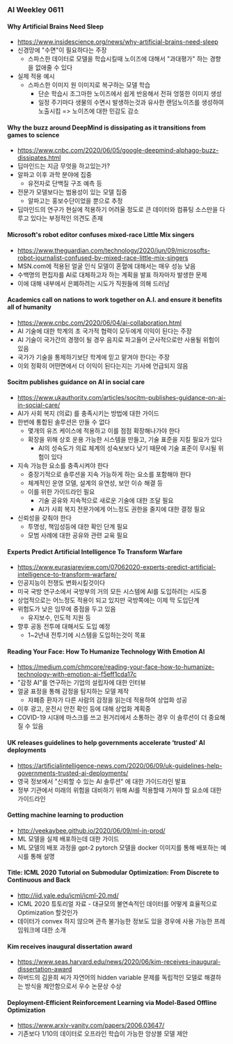 ### AI Weekley 0611

#### Why Artificial Brains Need Sleep
- https://www.insidescience.org/news/why-artificial-brains-need-sleep
- 신경망에 "수면"이 필요하다는 주장
  - 스파스한 데이터로 모델을 학습시킬때 노이즈에 대해서 "과대평가" 하는 경향을 없애줄 수 있다
- 실제 적용 예시
  - 스파스한 이미지 원 이미지로 복구하는 모델 학습
    - 단순 학습시 조그마한 노이즈에서 쉽게 반응해서 전혀 엉뚱한 이미지 생성
    - 일정 주기마다 생물의 수면시 발생하는것과 유사한 랜덤노이즈를 생성하여 노출시킴 => 노이즈에 대한 민감도 감소
  


#### Why the buzz around DeepMind is dissipating as it transitions from games to science
- https://www.cnbc.com/2020/06/05/google-deepmind-alphago-buzz-dissipates.html
- 딥마인드는 지금 무엇을 하고있는가?
- 알파고 이후 과학 분야에 집중
  - 유전자로 단백질 구조 예측 등
- 전문가 모델보다는 범용성이 있는 모델 집중
  - 알파고는 홍보수단이었을 뿐으로 추정
- 딥마인드의 연구가 현실에 적용하기 어려울 정도로 큰 데이터와 컴퓨팅 소스만을 다루고 있다는 부정적인 의견도 존재



#### Microsoft's robot editor confuses mixed-race Little Mix singers
- https://www.theguardian.com/technology/2020/jun/09/microsofts-robot-journalist-confused-by-mixed-race-little-mix-singers
- MSN.com에 적용된 얼굴 인식 모델이 혼혈에 대해서는 매우 성능 낮음
- 수백명의 편집자를 AI로 대체하고자 하는 계획을 발표 하자마자 발생한 문제
- 이에 대해 내부에서 은폐하려는 시도가 직원들에 의해 드러남



#### Academics call on nations to work together on A.I. and ensure it benefits all of humanity
- https://www.cnbc.com/2020/06/04/ai-collaboration.html
- AI 기술에 대한 학계의 초 국가적 협력이 모두에게 이익이 된다는 주장
- AI 기술이 국가간의 경쟁이 될 경우 음지로 파고들어 군사적으로만 사용될 위험이 있음
- 국가가 기술을 통제하기보단 학계에 믿고 맡겨야 한다는 주장
- 이외 정확히 어떤면에서 더 이익이 된다는지는 기사에 언급되지 않음



#### Socitm publishes guidance on AI in social care
- https://www.ukauthority.com/articles/socitm-publishes-guidance-on-ai-in-social-care/
- AI가 사회 복지 (의료) 를 충족시키는 방법에 대한 가이드
- 한번에 통합된 솔루션은 만들 수 없다
  - 몇개의 유즈 케이스에 적용하고 이를 점점 확장해나가야 한다
  - 확장을 위해 상호 운용 가능한 시스템을 만들고, 기술 표준을 지킬 필요가 있다
    - AI의 성숙도가 의료 체계의 성숙보보다 낮기 때문에 기술 표준이 무시될 위험이 있다
- 지속 가능한 요소를 충족시켜야 한다
  - 중장기적으로 솔루션을 지속 가능하게 하는 요소를 포함해야 한다
  - 체계적인 운영 모델, 설계의 유연성, 보안 이슈 해결 등
  - 이를 위한 가이드라인 필요
    - 기술 공유와 지속적으로 새로운 기술에 대한 조달 필요
    - AI가 사회 복지 전문가에게 어느정도 권한을 줄지에 대한 결정 필요
- 신뢰성을 갖춰야 한다
  - 투명성, 책임성등에 대한 확인 단계 필요
  - 모범 사례에 대한 공유와 관련 교육 필요



#### Experts Predict Artificial Intelligence To Transform Warfare
- https://www.eurasiareview.com/07062020-experts-predict-artificial-intelligence-to-transform-warfare/
- 인공지능이 전쟁도 변화시킬것이다
- 미국 국방 연구소에서 국방부의 거의 모든 시스템에 AI를 도입하려는 시도중
- 상업적으로는 어느정도 적용이 되고 있지만 국방쪽에는 이제 막 도입단계
- 위험도가 낮은 임무에 중점을 두고 있음
  - 유지보수, 인도적 지원 등
- 향후 공동 전투에 대해서도 도입 예정
  - 1~2년내 전투기에 시스템을 도입하는것이 목표


#### Reading Your Face: How To Humanize Technology With Emotion AI
- https://medium.com/chmcore/reading-your-face-how-to-humanize-technology-with-emotion-ai-f5eff1cda17c
- "감정 AI"를 연구하는 기업의 설립자에 대한 인터뷰
- 얼굴 표정을 통해 감정을 탐지하는 모델 제작
  - 자폐증 환자가 다른 사람의 감정을 읽는데 적용하여 상업화 성공
- 이후 광고, 운전시 안전 확인 등에 대해 상업화 계획중
- COVID-19 시대에 마스크를 쓰고 원거리에서 소통하는 경우 이 솔루션이 더 중요해질 수 있음


#### UK releases guidelines to help governments accelerate ‘trusted’ AI deployments
- https://artificialintelligence-news.com/2020/06/09/uk-guidelines-help-governments-trusted-ai-deployments/
- 영국 정보에서 "신뢰할 수 있는 AI 솔루션" 에 대한 가이드라인 발표
- 정부 기관에서 미래의 위험을 대비하기 위해 AI를 적용할때 가져야 할 요소에 대한 가이드라인


#### Getting machine learning to production
- http://veekaybee.github.io/2020/06/09/ml-in-prod/
- ML 모델을 실제 배포하는데 대한 가이드
- ML 모델의 배포 과정을 gpt-2 pytorch 모델을 docker 이미지를 통해 배포하는 예시를 통해 설명


#### Title: ICML 2020 Tutorial on Submodular Optimization: From Discrete to Continuous and Back
- http://iid.yale.edu/icml/icml-20.md/
- ICML 2020 튜토리얼 자료 - 대규모의 불연속적인 데이터를 어떻게 효율적으로 Optimization 할것인가
- 데이터가 convex 하지 않으며 관측 불가능한 정보도 있을 경우에 사용 가능한 프레임워크에 대한 소개



#### Kim receives inaugural dissertation award
- https://www.seas.harvard.edu/news/2020/06/kim-receives-inaugural-dissertation-award
- 하버드의 김윤희 씨가 자연어의 hidden variable 문제를 독립적인 모델로 해결하는 방식을 제안함으로서 우수 논문상 수상


#### Deployment-Efficient Reinforcement Learning via Model-Based Offline Optimization
- https://www.arxiv-vanity.com/papers/2006.03647/
- 기존보다 1/10의 데이터로 오프라인 학습이 가능한 앙상블 모델 제안

